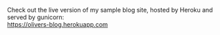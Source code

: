 Check out the live version of my sample blog site, hosted by Heroku and served by gunicorn:       
https://olivers-blog.herokuapp.com
